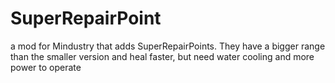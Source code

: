 # SuperRepairPoint
a mod for Mindustry that adds SuperRepairPoints. 
They have a bigger range than the smaller version and heal faster, but need water cooling and more power to operate
